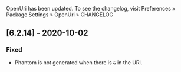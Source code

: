 OpenUri has been updated. To see the changelog, visit
Preferences » Package Settings » OpenUri » CHANGELOG

## [6.2.14] - 2020-10-02

### Fixed
- Phantom is not generated when there is `&` in the URI.
